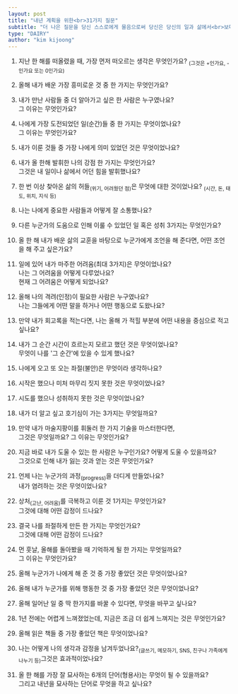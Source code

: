 ```yaml
---
layout: post
title: "내년 계획을 위한<br>31가지 질문"
subtitle: "더 나은 질문을 당신 스스로에게 물음으로써 당신은 당신의 일과 삶에서<br>보다 더 명료한 목적과 그에 따른 행복을 찾을 수 있을 것입니다."
type: "DAIRY"
author: "kim kijoong"
---
```


1. 지난 한 해를 떠올렸을 때, 가장 먼저 떠오르는 생각은 무엇인가요? <sub>(그것은 +인가요, -인가요 또는 0인가요)</sub>

2. 올해 내가 배운 가장 흥미로운 것 중 한 가지는 무엇인가요?

3. 내가 만난 사람들 중 더 알아가고 싶은 한 사람은 누구였나요?<br>그 이유는 무엇인가요?

4. 나에게 가장 도전되었던 일(순간)들 중 한 가지는 무엇이었나요?<br>그 이유는 무엇인가요?

5. 내가 이룬 것들 중 가장 나에게 의미 있었던 것은 무엇이었나요?

6. 내가 올 한해 발휘한 나의 강점 한 가지는 무엇인가요?<br>그것은 내 일이나 삶에서 어던 힘을 발휘했나요?

7. 한 번 이상 찾아온 삶의 허들<sub>(위기, 어려웠던 점)</sub>은 무엇에 대한 것이었나요? <sub>(시간, 돈, 태도, 위치, 지식 등)</sub>

8. 나는 나에게 중요한 사람들과 어떻게 잘 소통했나요?

9. 다른 누군가의 도움으로 인해 이룰 수 있었던 일 혹은 성취 3가지는 무엇인가요?

10. 올 한 해 내가 배운 삶의 교훈을 바탕으로 누군가에게 조언을 해 준다면, 어떤 조언을 해 주고 싶은가요?

11. 일에 있어 내가 마주한 어려움(최대 3가지)은 무엇이었나요?<br>나는 그 어려움을 어떻게 다루었나요?<br>현재 그 어려움은 어떻게 되었나요?

12. 올해 나의 격려(인정)이 필요한 사람은 누구였나요?<br>나는 그들에게 어떤 말을 하거나 어떤 행동으로 도왔나요?

13. 만약 내가 회고록을 적는다면, 나는 올해 가 적힐 부분에 어떤 내용을 중심으로 적고 싶나요?

14. 내가 그 순간 시간이 흐르는지 모르고 했던 것은 무엇이었나요?<br>무엇이 나를 '그 순간'에 있을 수 있게 했나요?

15. 나에게 오고 또 오는 좌절(불안)은 무엇이라 생각하나요?

16. 시작은 했으나 미처 마무리 짓지 못한 것은 무엇이었나요?

17. 시도를 했으나 성취하지 못한 것은 무엇이었나요?

18. 내가 더 알고 싶고 호기심이 가는 3가지는 무엇일까요?

19. 만약 내가 마술지팡이를 휘둘러 한 가지 기술을 마스터한다면,<br>그것은 무엇일까요? 그 이유는 무엇인가요?

20. 지금 바로 내가 도울 수 있는 한 사람은 누구인가요? 어떻게 도울 수 있을까요?<br>그것으로 인해 내가 잃는 것과 얻는 것은 무엇인가요?

21. 언제 나는 누군가의 과정<sub>(progress)</sub>을 더디게 만들었나요?<br>내가 염려하는 것은 무엇이었나요?

22. 상처<sub>(고난, 어려움)</sub>를 극복하고 이룬 것 1가지는 무엇인가요?<br>그것에 대해 어떤 감정이 드나요?

23. 결국 나를 좌절하게 만든 한 가지는 무엇인가요?<br>그것에 대해 어떤 감정이 드나요?

24. 먼 훗날, 올해를 돌아봤을 때 기억하게 될 한 가지는 무엇일까요?<br>그 이유는 무엇인가요?

25. 올해 누군가가 나에게 해 준 것 중 가장 좋았던 것은 무엇이었나요?

26. 올해 내가 누군가를 위해 행동한 것 중 가장 좋았던 것은 무엇이었나요?​

27. 올해 일어난 일 중 딱 한가지를 바꿀 수 있다면, 무엇을 바꾸고 싶나요?

28. 1년 전에는 어렵게 느껴졌었는데, 지금은 조금 더 쉽게 느껴지는 것은 무엇인가요?

29. 올해 읽은 책들 중 가장 좋았던 책은 무엇이었나요?

30. 나는 어떻게 나의 생각과 감정을 남겨두었나요?<sub>(글쓰기, 메모하기, SNS, 친구나 가족에게 나누기 등)</sub>그것은 효과적이었나요?

31. 올 한 해를 가장 잘 묘사하는 6개의 단어(형용사)는 무엇이 될 수 있을까요?<br>그리고 내년을 묘사하는 단어로 무엇을 하고 싶나요?
